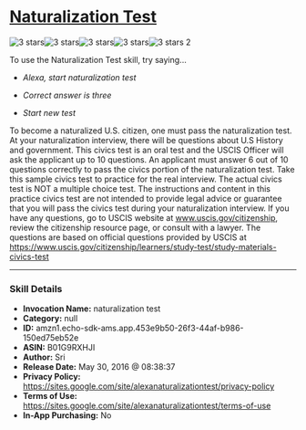 # [Naturalization Test](http://alexa.amazon.com/#skills/amzn1.echo-sdk-ams.app.453e9b50-26f3-44af-b986-150ed75eb52e)
![3 stars](../../images/ic_star_black_18dp_1x.png)![3 stars](../../images/ic_star_black_18dp_1x.png)![3 stars](../../images/ic_star_black_18dp_1x.png)![3 stars](../../images/ic_star_border_black_18dp_1x.png)![3 stars](../../images/ic_star_border_black_18dp_1x.png) 2

To use the Naturalization Test skill, try saying...

* *Alexa, start naturalization test*

* *Correct answer is three*

* *Start new test*

To become a naturalized U.S. citizen, one must pass the naturalization test. At your naturalization interview, there will be questions about U.S History and government. This civics test is an oral test and the USCIS Officer will ask the applicant up to 10 questions. An applicant must answer 6 out of 10 questions correctly to pass the civics portion of the naturalization test. Take this sample civics test to practice for the real interview. The actual civics test is NOT a multiple choice test. The instructions and content in this practice civics test are not intended to provide legal advice or guarantee that you will pass the civics test during your naturalization interview. If you have any questions, go to USCIS website at www.uscis.gov/citizenship, review the citizenship resource page, or consult with a lawyer. The questions are based on official questions provided by USCIS at https://www.uscis.gov/citizenship/learners/study-test/study-materials-civics-test

***

### Skill Details

* **Invocation Name:** naturalization test
* **Category:** null
* **ID:** amzn1.echo-sdk-ams.app.453e9b50-26f3-44af-b986-150ed75eb52e
* **ASIN:** B01G9RXHJI
* **Author:** Sri
* **Release Date:** May 30, 2016 @ 08:38:37
* **Privacy Policy:** https://sites.google.com/site/alexanaturalizationtest/privacy-policy
* **Terms of Use:** https://sites.google.com/site/alexanaturalizationtest/terms-of-use
* **In-App Purchasing:** No
